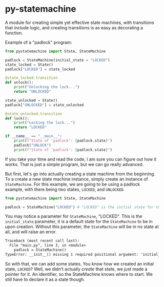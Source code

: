 # py-statemachine
A module for creating simple yet effective state machines, with transitions that include logic, and creating transitions is as easy as decorating a function.


Example of a "padlock" program:
```py 
from pystatemachine import State, StateMachine

padlock = StateMachine(initial_state = "LOCKED")
state_locked = State()
padlock["LOCKED"] = state_locked

@state_locked.transition
def unlock():
    print("Unlocking the lock...")
    return "UNLOCKED" 

state_unlocked = State()
padlock["UNLOCKED"] = state_unlocked

@state_unlocked.transition
def lock():
    print("Locking the lock...")
    return "LOCKED"

if __name__ == "__main__":
    print(f"State of 'padlock': {padlock.state}")
    padlock("UNLOCK")
    print(f"State of 'padlock': {padlock.state}")
```

If you take your time and read the code, I am sure you can figure out how it works. That is just a simple program, but we can go really advanced.

But first, let's go into actually creating a state machine from the beginning. To a create a new state machine instance, simply create an instance of ``StateMachine``. For this example, we are going to be using a padlock example, with there being two states, ``LOCKED``, and ``UNLOCKED``.

```py
from pystatemachine import State, StateMachine

padlock = StateMachine("LOCKED") # "LOCKED" is the initial state for the StateMachine to be in.
```
You may notice a parameter for ``StateMachine``, "LOCKED". This is the ``initial_state`` parameter, it is a default state for the ``StateMachine`` to be in upon creation. Without this parameter, the ``StateMachine`` will be in no state at all, and will raise an error.

```diff
Traceback (most recent call last):
  File "main.py", line 3, in <module>
    padlock = StateMachine()
TypeError: __init__() missing 1 required positional argument: 'initial_state'
```
So with that, we can add some states. You know how we created an initial state, ``LOCKED``? Well, we didn't actually *create* that state, we just made a pointer for it. An identifier, so the StateMachine knows where to start. We still have to declare it as a state though.
